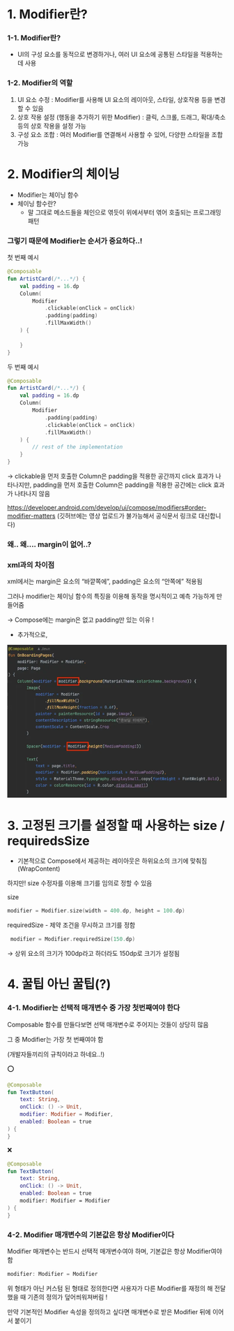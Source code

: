 # 1. Modifier란?

### 1-1. Modifier란?

- UI의 구성 요소를 동적으로 변경하거나, 여러 UI 요소에 공통된 스타일을 적용하는 데 사용

### 1-2. Modifier의 역할

1. UI 요소 수정 : Modifier를 사용해 UI 요소의 레이아웃, 스타일, 상호작용 등을 변경할 수 있음
2. 상호 작용 설정 (행동을 추가하기 위한 Modifier) : 클릭, 스크롤, 드래그, 확대/축소 등의 상호 작용을 설정 가능
3. 구성 요소 조합 : 여러 Modifier를 연결해서 사용할 수 있어, 다양한 스타일을 조합 가능

# 2. Modifier의 체이닝

- Modifier는 체이닝 함수
- 체이닝 함수란?
    - 말 그대로 메소드들을 체인으로 엮듯이 위에서부터 엮어 호출되는 프로그래밍 패턴

### 그렇기 때문에 Modifier는 순서가 중요하다..!

첫 번째 예시

```kotlin
@Composable
fun ArtistCard(/*...*/) {
    val padding = 16.dp
    Column(
        Modifier
            .clickable(onClick = onClick)
            .padding(padding)
            .fillMaxWidth()
    ) {
        
    }
}
```



두 번째 예시

```kotlin
@Composable
fun ArtistCard(/*...*/) {
    val padding = 16.dp
    Column(
        Modifier
            .padding(padding)
            .clickable(onClick = onClick)
            .fillMaxWidth()
    ) {
        // rest of the implementation
    }
}
```

→ clickable을 먼저 호출한 Column은 padding을 적용한 공간까지 click 효과가 나타나지만,
padding을 먼저 호출한 Column은 padding을 적용한 공간에는 click 효과가 나타나지 않음

https://developer.android.com/develop/ui/compose/modifiers#order-modifier-matters
(깃허브에는 영상 업로드가 불가능해서 공식문서 링크로 대신합니다)


### 왜.. 왜…. margin이 없어..?



### xml과의 차이점

xml에서는 margin은 요소의 “바깥쪽에”, padding은 요소의 “안쪽에” 적용됨

그러나 modifier는 체이닝 함수의 특징을 이용해 동작을 명시적이고 예측 가능하게 만들어줌

→ Compose에는 margin은 없고 padding만 있는 이유 !

+ 추가적으로,

![alt text](image.png)

# 3. 고정된 크기를 설정할 때 사용하는 size / requiredsSize

- 기본적으로 Compose에서 제공하는 레이아웃은 하위요소의 크기에 맞춰짐 (WrapContent)

하지만! size 수정자를 이용해 크기를 임의로 정할 수 있음

size

```kotlin
modifier = Modifier.size(width = 400.dp, height = 100.dp)
```

requiredSize - 제약 조건을 무시하고 크기를 정함

```kotlin
 modifier = Modifier.requiredSize(150.dp)
```

→ 상위 요소의 크기가 100dp라고 하더라도 150dp로 크기가 설정됨

# 4. 꿀팁 아닌 꿀팁(?)

### 4-1. Modifier는 선택적 매개변수 중 가장 첫번째여야 한다

Composable 함수를 만들다보면 선택 매개변수로 주어지는 것들이 상당히 많음

그 중 Modifier는 가장 첫 번째여야 함

(개발자들끼리의 규칙이라고 하네요..!)

⭕️

```kotlin
@Composable
fun TextButton(
    text: String,
    onClick: () -> Unit,
    modifier: Modifier = Modifier,
    enabled: Boolean = true
) {
}
```

❌

```kotlin
@Composable
fun TextButton(
    text: String,
    onClick: () -> Unit,
    enabled: Boolean = true
    modifier: Modifier = Modifier
) {
}
```

### 4-2. Modifier 매개변수의 기본값은 항상 Modifier이다

Modifier 매개변수는 반드시 선택적 매개변수여야 하며, 기본값은 항상 Modifier여야 함

```kotlin
modifier: Modifier = Modifier
```

위 형태가 아닌 커스텀 된 형태로 정의한다면 사용자가 다른 Modifier를 재정의 해 전달했을 때 기존의 정의가 덮어씌워져버림 !

만약 기본적인 Modifier 속성을 정의하고 싶다면 매개변수로 받은 Modifier 뒤에 이어서 붙이기